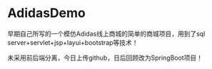 # AdidasDemo
早期自己所写的一个模仿Adidas线上商城的简单的商城项目，用到了sql server+servlet+jsp+layui+bootstrap等技术！

未采用前后端分离，今日上传github，日后回顾改为SpringBoot项目！
